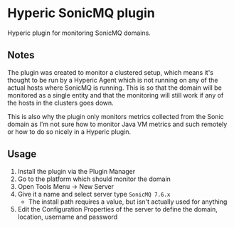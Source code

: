 Hyperic SonicMQ plugin
===

Hyperic plugin for monitoring SonicMQ domains.


Notes
---

The plugin was created to monitor a clustered setup, which means it's thought to be run by 
a Hyperic Agent which is not running on any of the actual hosts where SonicMQ is running. 
This is so that the domain will be monitored as a single entity and that the monitoring will 
still work if any of the hosts in the clusters goes down.

This is also why the plugin only monitors metrics collected from the Sonic domain as I'm not 
sure how to monitor Java VM metrics and such remotely or how to do so nicely in a Hyperic
plugin.


Usage
---

1. Install the plugin via the Plugin Manager
1. Go to the platform which should monitor the domain
1. Open Tools Menu -> New Server
1. Give it a name and select server type `SonicMQ 7.6.x`
	* The install path requires a value, but isn't actually used for anything
1. Edit the Configuration Properties of the server to define the domain, location, username and password

